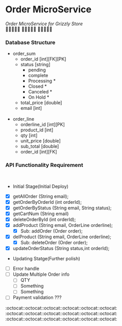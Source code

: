 # Order MicroService
*Order MicroService for Grizzly Store* <br/>
:panda_face::panda_face::panda_face::panda_face::panda_face:
:panda_face::panda_face::panda_face::panda_face::panda_face:
:panda_face::panda_face::panda_face::panda_face::panda_face:

### Database Structure

* order_sum
  * order_id          [int][FK][PK]
  * status            [string]
    * pending   
    * complete
    * Processing    *
    * Closed    *
    * Canceled  *
    * On Hold   *
  * total_price       [double]
  * email           [int]
  <br/>
* order_line
  * orderline_id    [int][PK]
  * product_id  [int]
  * qty [int]
  * unit_price [double]
  * sub_total [double]
  * order_id [int][FK]
  
  
### API Functionality Requirement
<br/>

* Initial Stage(Initial Deploy)
- [x] getAllOrder (String email);
- [x] getOrderByOrderId (int orderId);
- [x] getOrderByStatus (String email, String status);
- [x] getCartNum (String email)
- [x] deleteOrderById (int orderId);
- [x] addProduct (String email, OrderLine orderline);
    - [x] Sub: addOrder (Order order);
- [x] delProduct (String email, OrderLine orderline);
    - [x] Sub: deleteOrder (Order order);
- [x] updateOrderStatus (String status,int orderId);

* Updating Statge(Further polish)
- [ ] Error handle
- [ ] Update Multiple Order info
    - [ ] QTY
    - [ ] Something
    - [ ] Something
- [ ] Payment validation ???    

:octocat::octocat::octocat::octocat::octocat::octocat:
:octocat::octocat::octocat::octocat::octocat::octocat:
:octocat::octocat::octocat::octocat::octocat::octocat:
